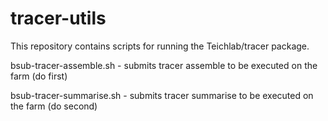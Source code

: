 # tracer-utils
This repository contains scripts for running the Teichlab/tracer package.

bsub-tracer-assemble.sh - submits tracer assemble to be executed on the farm (do first)

bsub-tracer-summarise.sh - submits tracer summarise to be executed on the farm (do second)
